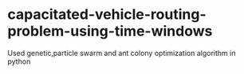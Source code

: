 # capacitated-vehicle-routing-problem-using-time-windows
Used genetic,particle swarm and ant colony optimization algorithm in python
